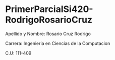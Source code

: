 # PrimerParcialSi420-RodrigoRosarioCruz

Apellido y Nombre: Rosario Cruz Rodrigo

Carrera: Ingenieria en Ciencias de la Computacion

C.U: 111-409
